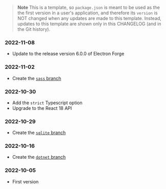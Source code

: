 > **Note**
> This is a template,
> so `package.json` is meant to be used as the the first version in a user's application,
> and therefore its `version` is NOT changed when any updates are made to this template.
> Instead, updates to this template are shown only in this CHANGELOG (and in the Git history).

### 2022-11-08

- Update to the release version 6.0.0 of Electron Forge

### 2022-11-02

- Create the [`sass` branch](https://github.com/cwellsx/electron_forge_template/tree/sass)

### 2022-10-30

- Add the `strict` Typescript option
- Upgrade to the React 18 API

### 2022-10-29

- Create the [`sqlite` branch](https://github.com/cwellsx/electron_forge_template/tree/sqlite)

### 2022-10-16

- Create the [`dotnet` branch](https://github.com/cwellsx/electron_forge_template/tree/dotnet)

### 2022-10-05

- First version
